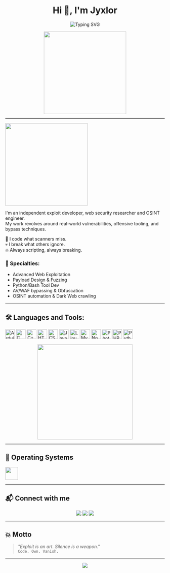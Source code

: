 <h1 align="center">Hi 👋, I'm Jyxlor</h1>

<p align="center">
  <img src="https://readme-typing-svg.demolab.com?font=Fira+Code&pause=1000&color=F70000&width=435&lines=Exploit+Developer;Web+Security+Researcher;Payload+Engineer;Founder+of+Nexta+Hack+Team" alt="Typing SVG" />
</p>

<p align="center">
  <img src="https://media.tenor.com/vkI4Q7FcifYAAAAC/anime-hacker.gif" width="260px">
</p>

---


<p align="left">
  <img src="https://camo.githubusercontent.com/4eb2f1680d88e1c3838cc21b5d460dccd0cd7e94acafba4effc48feae0e50ef5/68747470733a2f2f6d656469612e67697068792e636f6d2f6d656469612f6d4672326243475a6b77636c6656444b76362f67697068792e676966" width="260px">
</p>

I'm an independent exploit developer, web security researcher and OSINT engineer.  
My work revolves around real-world vulnerabilities, offensive tooling, and bypass techniques.

🧩 I code what scanners miss.  
💀 I break what others ignore.  
🔥 Always scripting, always breaking.

### 🔬 Specialties:
- Advanced Web Exploitation
- Payload Design & Fuzzing
- Python/Bash Tool Dev
- AV/WAF bypassing & Obfuscation
- OSINT automation & Dark Web crawling

---

## 🛠️ Languages and Tools:

<p align="left">
  <img src="https://cdn.jsdelivr.net/gh/devicons/devicon/icons/arduino/arduino-original.svg" height="30" alt="Arduino"/>
  <img src="https://cdn.jsdelivr.net/gh/devicons/devicon/icons/c/c-original.svg" height="30" alt="C"/>
  <img src="https://cdn.jsdelivr.net/gh/devicons/devicon/icons/cplusplus/cplusplus-original.svg" height="30" alt="C++"/>
  <img src="https://cdn.jsdelivr.net/gh/devicons/devicon/icons/html5/html5-original.svg" height="30" alt="HTML5"/>
  <img src="https://cdn.jsdelivr.net/gh/devicons/devicon/icons/css3/css3-original.svg" height="30" alt="CSS3"/>
  <img src="https://cdn.jsdelivr.net/gh/devicons/devicon/icons/javascript/javascript-original.svg" height="30" alt="JavaScript"/>
  <img src="https://cdn.jsdelivr.net/gh/devicons/devicon/icons/linux/linux-original.svg" height="30" alt="Linux"/>
  <img src="https://cdn.jsdelivr.net/gh/devicons/devicon/icons/mysql/mysql-original.svg" height="30" alt="MySQL"/>
  <img src="https://cdn.jsdelivr.net/gh/devicons/devicon/icons/nodejs/nodejs-original.svg" height="30" alt="Node.js"/>
  <img src="https://cdn.jsdelivr.net/gh/devicons/devicon/icons/photoshop/photoshop-line.svg" height="30" alt="Photoshop"/>
  <img src="https://cdn.jsdelivr.net/gh/devicons/devicon/icons/php/php-original.svg" height="30" alt="PHP"/>
  <img src="https://cdn.jsdelivr.net/gh/devicons/devicon/icons/python/python-original.svg" height="30" alt="Python"/>
</p>
<p align="center">
  <img src="https://media.tenor.com/vKqg0VfQov8AAAAd/matrix-code.gif" width="300px">
</p>



---

## 💽 Operating Systems

<p align="left">
  <img src="https://skillicons.dev/icons?i=arch,debian,ubuntu,windows,kali" height="40" />
</p>


---

## 📬 Connect with me

<p align="center">
  <a href="https://t.me/jyxlorzirve"><img src="https://img.shields.io/badge/Telegram-303446?style=for-the-badge&logo=telegram&logoColor=white" /></a>
  <a href="https://jyxlor.org.tr"><img src="https://img.shields.io/badge/Website-000000?style=for-the-badge&logo=firefox&logoColor=white" /></a>
   <a href="https://0-day.store"><img src="https://img.shields.io/badge/Website-000000?style=for-the-badge&logo=firefox&logoColor=white" /></a>
</p>

---

## 💥 Motto
> *"Exploit is an art. Silence is a weapon."*  
> `Code. Own. Vanish.`

---

<p align="center">
  <img src="https://count.getloli.com/get/@jyxlor?theme=moebooru" />
</p>
